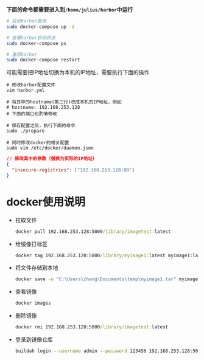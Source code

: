 **下面的命令都需要进入到`/home/julius/harbor`中运行**

```bash
# 启动harbor服务
sudo docker-compose up -d

# 查看harbor启动状态
sudo docker-compose ps

# 重启harbor
sudo docker-compose restart
```

可能需要把IP地址切换为本机的IP地址，需要执行下面的操作

```shell
# 修改harbor配置文件
vim harbor.yml

# 将其中的hostname(第三行)改成本机的IP地址，例如
# hostname: 192.168.253.128
# 下面的端口也酌情修改

# 保存配置之后，执行下面的命令
sudo ./prepare

# 同时修改docker的相关配置
sudo vim /etc/docker/daemon.json
```

```json
// 修改其中的参数（替换为实际的IP地址）
{
  "insecure-registries": ["192.168.253.128:80"]
}
```



# docker使用说明

- 拉取文件

  ```cmd
  docker pull 192.168.253.128:5000/library/imagetest:latest
  ```

- 给镜像打标签

  ```cmd
  docker tag 192.168.253.128:5000/library/myimage1:latest myimage1:latest
  ```

- 将文件存储到本地

  ```cmd
  docker save -o "C:\Users\zhang\Documents\temp\myimage1.tar" myimage1:latest
  ```

- 查看镜像

  ```cmd
  docker images
  ```

- 删除镜像

  ```cmd
  docker rmi 192.168.253.128:5000/library/imagetest:latest
  ```

- 登录到镜像仓库

  ```cmd
  buildah login --username admin --password 123456 192.168.253.128:5000
  ```

  
